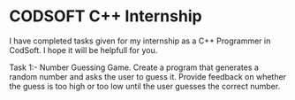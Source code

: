 # CODSOFT C++ Internship 
I have completed tasks given for my internship as a C++ Programmer in CodSoft. 
I hope it will be helpfull for you.

Task 1:- Number Guessing Game. 
Create a program that generates a random number and asks the user to guess it. 
Provide feedback on whether the guess is too high or too low until the user guesses the correct number.
